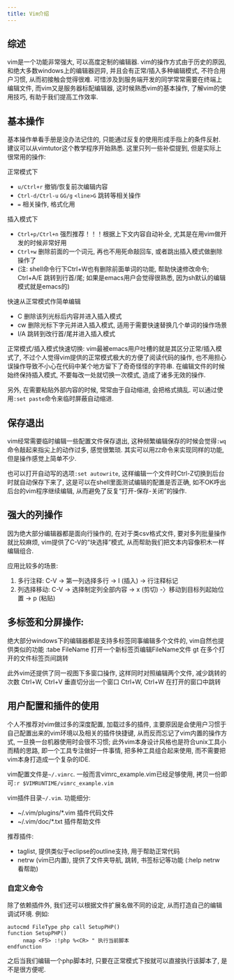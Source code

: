 ```yaml
---
title: Vim介绍
---
```


## 综述

vim是一个功能非常强大, 可以高度定制的编辑器.
vim的操作方式由于历史的原因, 和绝大多数windows上的编辑器迥异, 并且会有正常/插入多种编辑模式, 不符合用户习惯, 从而初接触会觉得很难.
可惜涉及到服务端开发的同学常常需要在终端上编辑文件, 而vim又是服务器标配编辑器, 这时候熟悉vim的基本操作, 了解vim的使用技巧, 有助于我们提高工作效率.

## 基本操作

基本操作单看手册是没办法记住的, 只能通过反复的使用形成手指上的条件反射.
建议可以从vimtutor这个教学程序开始熟悉.
这里只列一些补偿提到, 但是实际上很常用的操作:

正常模式下

- `u/Ctrl+r` 撤销/恢复前次编辑内容
- `Ctrl-d/Ctrl-u` `GG/g` `<line>G` 跳转等相关操作
- `=` 相关操作, 格式化用

插入模式下

- `Ctrl+p/Ctrl+n` 强烈推荐！！！根据上下文内容自动补全, 尤其是在用vim做开发的时候非常好用
- `Ctrl+w` 删除前面的一个词元, 再也不用死命敲回车, 或者跳出插入模式做删除操作了
- (注: shell命令行下Ctrl+W也有删除前面单词的功能, 帮助快速修改命令; Ctrl+A/E 跳转到行首/尾; 如果是emacs用户会觉得很熟悉, 因为sh默认的编辑模式就是emacs的)

快速从正常模式作简单编辑

- C 删除该列光标后内容并进入插入模式
- cw 删除光标下字元并进入插入模式, 适用于需要快速替换几个单词的操作场景
- I/A 跳转到改行首/尾并进入插入模式

正常模式/插入模式快速切换:
vim最被emacs用户吐槽的就是其区分正常/插入模式了, 不过个人觉得vim提供的正常模式极大的方便了阅读代码的操作, 也不用担心误操作导致不小心在代码中某个地方留下了奇奇怪怪的字符串.
在编辑文件的时候始终保持插入模式, 不要每改一处就切换一次模式, 造成了诸多无效的操作.

另外, 在需要粘贴外部内容的时候, 常常由于自动缩进, 会把格式搞乱. 可以通过使用`:set paste`命令来临时屏蔽自动缩进.

## 保存退出

vim经常需要临时编辑一些配置文件保存退出, 这种频繁编辑保存的时候会觉得`:wq`命令敲起来指尖上的动作过多, 感觉很繁琐. 其实可以用`ZZ`命令来实现同样的功能, 但是操作感觉上简单不少.

也可以打开自动写的选项`:set autowrite`, 这样编辑一个文件时Ctrl-Z切换到后台时就自动保存下来了, 这是可以在shell里面测试编辑的配置是否正确, 如不OK呼出后台的vim程序继续编辑, 从而避免了反复“打开-保存-关闭”的操作.

## 强大的列操作

因为绝大部分编辑器都是面向行操作的, 在对于类csv格式文件, 要对多列批量操作就比较麻烦, vim提供了C-V的“块选择”模式, 从而帮助我们把文本内容像积木一样编辑组合.

应用比较多的场景:

1. 多行注释: C-V -> 第一列选择多行 -> I (插入) -> 行注释标记
2. 列选择移动: C-V -> 选择制定列全部内容 -> x (剪切) -〉移动到目标列起始位置 -> p (粘贴)

## 多标签和分屏操作:

绝大部分windows下的编辑器都是支持多标签同事编辑多个文件的, vim自然也提供类似的功能
:tabe FileName 打开一个新标签页编辑FileName文件
gt 在多个打开的文件标签页间跳转

此外vim还提供了同一视图下多窗口操作, 这样同时对照编辑两个文件, 减少跳转的次数
Ctrl+W, Ctrl+V 垂直切分出一个窗口
Ctrl+W, Ctrl+W 在打开的窗口中跳转

## 用户配置和插件的使用

个人不推荐对vim做过多的深度配置, 加载过多的插件, 主要原因是会使用户习惯于自己配置出来的vim环境以及相关的插件快捷键, 从而反而忘记了vim内置的操作方式, 一旦换一台机器使用时会很不习惯; 此外vim本身设计风格也是符合unix工具小而精的思路, 即一个工具专注做好一件事情, 把多种工具组合起来使用, 而不需要把vim本身打造成一个复杂的IDE.

vim配置文件是`~/.vimrc`. 一般而言vimrc_example.vim已经足够使用, 拷贝一份即可`:r $VIMRUNTIME/vimrc_example.vim`

vim插件目录`~/.vim`. 功能细分:

- ~/.vim/plugins/*.vim 插件代码文件
- ~/.vim/doc/*.txt 插件帮助文件

推荐插件:

- taglist, 提供类似于eclipse的outline支持, 用于帮助正常代码
- netrw (vim已内置), 提供了文件夹导航, 跳转, 书签标记等功能 (:help netrw 看帮助)

### 自定义命令

除了依赖插件外, 我们还可以根据文件扩展名做不同的设定, 从而打造自己的编辑调试环境. 例如:

    autocmd FileType php call SetupPHP()
    function SetupPHP()
         nmap <F5> :!php %<CR> " 执行当前脚本
    endfunction

之后当我们编辑一个php脚本时, 只要在正常模式下按<F5>就可以直接执行该脚本了, 是不是很方便呢.
